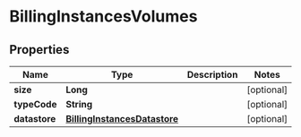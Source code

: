 

# BillingInstancesVolumes

## Properties

Name | Type | Description | Notes
------------ | ------------- | ------------- | -------------
**size** | **Long** |  |  [optional]
**typeCode** | **String** |  |  [optional]
**datastore** | [**BillingInstancesDatastore**](BillingInstancesDatastore.md) |  |  [optional]




